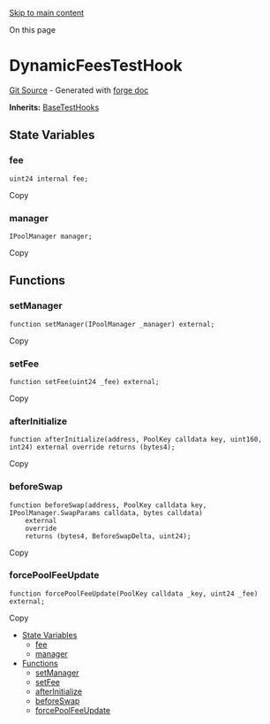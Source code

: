[Skip to main content](https://docs.uniswap.org/contracts/v4/reference/core/test/DynamicFeesTestHook#)

On this page

# DynamicFeesTestHook

[Git Source](https://github.com/uniswap/v4-core/blob/b619b6718e31aa5b4fa0286520c455ceb950276d/src/test/DynamicFeesTestHook.sol) \- Generated with [forge doc](https://book.getfoundry.sh/reference/forge/forge-doc)

**Inherits:** [BaseTestHooks](https://docs.uniswap.org/contracts/v4/reference/core/test/BaseTestHooks)

## State Variables [​](https://docs.uniswap.org/contracts/v4/reference/core/test/DynamicFeesTestHook\#state-variables "Direct link to heading")

### fee [​](https://docs.uniswap.org/contracts/v4/reference/core/test/DynamicFeesTestHook\#fee "Direct link to heading")

```codeBlockLines_mRuA
uint24 internal fee;

```

Copy

### manager [​](https://docs.uniswap.org/contracts/v4/reference/core/test/DynamicFeesTestHook\#manager "Direct link to heading")

```codeBlockLines_mRuA
IPoolManager manager;

```

Copy

## Functions [​](https://docs.uniswap.org/contracts/v4/reference/core/test/DynamicFeesTestHook\#functions "Direct link to heading")

### setManager [​](https://docs.uniswap.org/contracts/v4/reference/core/test/DynamicFeesTestHook\#setmanager "Direct link to heading")

```codeBlockLines_mRuA
function setManager(IPoolManager _manager) external;

```

Copy

### setFee [​](https://docs.uniswap.org/contracts/v4/reference/core/test/DynamicFeesTestHook\#setfee "Direct link to heading")

```codeBlockLines_mRuA
function setFee(uint24 _fee) external;

```

Copy

### afterInitialize [​](https://docs.uniswap.org/contracts/v4/reference/core/test/DynamicFeesTestHook\#afterinitialize "Direct link to heading")

```codeBlockLines_mRuA
function afterInitialize(address, PoolKey calldata key, uint160, int24) external override returns (bytes4);

```

Copy

### beforeSwap [​](https://docs.uniswap.org/contracts/v4/reference/core/test/DynamicFeesTestHook\#beforeswap "Direct link to heading")

```codeBlockLines_mRuA
function beforeSwap(address, PoolKey calldata key, IPoolManager.SwapParams calldata, bytes calldata)
    external
    override
    returns (bytes4, BeforeSwapDelta, uint24);

```

Copy

### forcePoolFeeUpdate [​](https://docs.uniswap.org/contracts/v4/reference/core/test/DynamicFeesTestHook\#forcepoolfeeupdate "Direct link to heading")

```codeBlockLines_mRuA
function forcePoolFeeUpdate(PoolKey calldata _key, uint24 _fee) external;

```

Copy

- [State Variables](https://docs.uniswap.org/contracts/v4/reference/core/test/DynamicFeesTestHook#state-variables)
  - [fee](https://docs.uniswap.org/contracts/v4/reference/core/test/DynamicFeesTestHook#fee)
  - [manager](https://docs.uniswap.org/contracts/v4/reference/core/test/DynamicFeesTestHook#manager)
- [Functions](https://docs.uniswap.org/contracts/v4/reference/core/test/DynamicFeesTestHook#functions)
  - [setManager](https://docs.uniswap.org/contracts/v4/reference/core/test/DynamicFeesTestHook#setmanager)
  - [setFee](https://docs.uniswap.org/contracts/v4/reference/core/test/DynamicFeesTestHook#setfee)
  - [afterInitialize](https://docs.uniswap.org/contracts/v4/reference/core/test/DynamicFeesTestHook#afterinitialize)
  - [beforeSwap](https://docs.uniswap.org/contracts/v4/reference/core/test/DynamicFeesTestHook#beforeswap)
  - [forcePoolFeeUpdate](https://docs.uniswap.org/contracts/v4/reference/core/test/DynamicFeesTestHook#forcepoolfeeupdate)